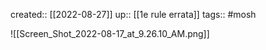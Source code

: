 ---
---
created:: [[2022-08-27]]
up:: [[1e rule errata]]
tags:: #mosh 

![[Screen_Shot_2022-08-17_at_9.26.10_AM.png]]